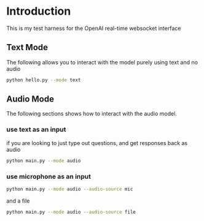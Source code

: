 # Introduction
This is my test harness for the OpenAI real-time websocket interface

## Text Mode
The following allows you to interact with the model purely using text and no audio

```bash
python hello.py --mode text
```

## Audio Mode
The following sections shows how to interact with the audio model.

### use text as an input
if you are looking to just type out questions, and get responses back as audio

```bash
python main.py --mode audio
```

### use microphone as an input

```bash
python main.py --mode audio --audio-source mic
```

and a file

```bash
python main.py --mode audio --audio-source file
```